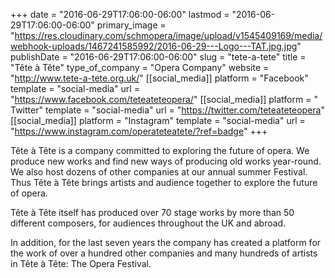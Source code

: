 +++
date = "2016-06-29T17:06:00-06:00"
lastmod = "2016-06-29T17:06:00-06:00"
primary_image = "https://res.cloudinary.com/schmopera/image/upload/v1545409169/media/webhook-uploads/1467241585992/2016-06-29---Logo---TAT.jpg.jpg"
publishDate = "2016-06-29T17:06:00-06:00"
slug = "tete-a-tete"
title = "Tête à Tête"
type_of_company = "Opera Company"
website = "http://www.tete-a-tete.org.uk/"
[[social_media]]
platform = "Facebook"
template = "social-media"
url = "https://www.facebook.com/teteateteopera/"
[[social_media]]
platform = " Twitter"
template = "social-media"
url = "https://twitter.com/teteateteopera"
[[social_media]]
platform = "Instagram"
template = "social-media"
url = "https://www.instagram.com/operateteatete/?ref=badge"
+++

Tête à Tête is a company committed to exploring the future of opera. We produce new works and find new ways of producing old works year-round. We also host dozens of other companies at our annual summer Festival. Thus Tête à Tête brings artists and audience together to explore the future of opera.
 
Tête à Tête itself has produced over 70 stage works by more than 50 different composers, for audiences throughout the UK and abroad.

In addition, for the last seven years the company has created a platform for the work of over a hundred other companies and many hundreds of artists in Tête à Tête: The Opera Festival.
